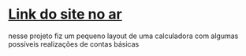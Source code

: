 <h1> <a href="https://nicolas00000.github.io/calculadora/"> Link do site no ar </a></h1>

nesse projeto fiz um pequeno layout de uma calculadora com algumas possíveis realizações de contas básicas


